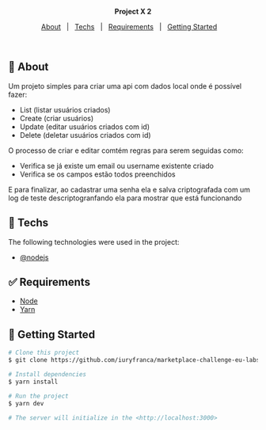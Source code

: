 <p align="center">
  <strong>Project X 2</strong>
</p>

<p align="center">
  <a href="#dart-about">About</a> &#xa0; | &#xa0; 
  <a href="#rocket-techs">Techs</a> &#xa0; | &#xa0;
  <a href="#white_check_mark-requirements">Requirements</a> &#xa0; | &#xa0;
  <a href="#checkered_flag-getting-started">Getting Started</a> &#xa0; &#xa0;
</p>

<br>

## :dart: About

Um projeto simples para criar uma api com dados local onde é possível fazer:
- List (listar usuários criados)
- Create (criar usuários)
- Update (editar usuários criados com id)
- Delete (deletar usuários criados com id)

O processo de criar e editar comtém regras para serem seguidas como:
- Verifica se já existe um email ou username existente criado
- Verifica se os campos estão todos preenchidos

E para finalizar, ao cadastrar uma senha ela e salva criptografada com um log de teste descriptogranfando ela para mostrar que está funcionando
    
## :rocket: Techs

The following technologies were used in the project:

- [@nodejs](https://nodejs.org/pt-br)

## :white_check_mark: Requirements

- [Node](https://nodejs.org/en/)
- [Yarn](https://yarnpkg.com/lang/en/)

## :checkered_flag: Getting Started

```bash
# Clone this project
$ git clone https://github.com/iuryfranca/marketplace-challenge-eu-labs.git

# Install dependencies
$ yarn install

# Run the project
$ yarn dev

# The server will initialize in the <http://localhost:3000>
```
